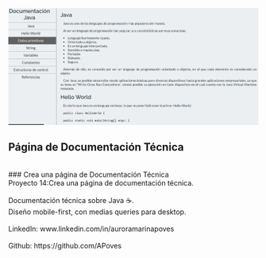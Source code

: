 ![Technical Documentation view](https://github.com/APoves/Responsive-Web-Design/blob/main/14.%20Technical%20documentation/Technical%20documentation%20view%20mq.png)

## Página de Documentación Técnica
<br>
### Crea una página de Documentación Técnica
<br>
Proyecto 14:Crea una página de documentación técnica.
<br>
<br>
Documentación técnica sobre Java ☕. 
<br>
Diseño mobile-first, con medias queries para desktop.
<br>
<br>
LinkedIn: www.linkedin.com/in/auroramarinapoves
<br>
<br>
Github: https://github.com/APoves
<br>
<br>
